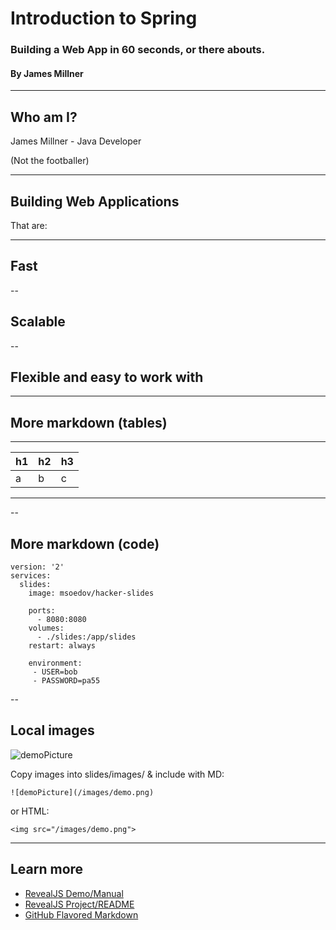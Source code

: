 # Introduction to Spring
### Building a Web App in 60 seconds, or there abouts.
#### By James Millner

<!-- .slide: data-transition="zoom" -->

---

## Who am I?

James Millner - Java Developer

(Not the footballer) 


---

##  Building Web Applications

That are: 

---

## Fast

--

## Scalable

--

## Flexible and easy to work with

---

## More markdown (tables)

****

|h1|h2|h3|
|-|-|-|
|a|b|c|

****

--

## More markdown (code)

```
version: '2'
services:
  slides:
    image: msoedov/hacker-slides

    ports:
      - 8080:8080
    volumes:
      - ./slides:/app/slides
    restart: always

    environment:
     - USER=bob
     - PASSWORD=pa55

```

--

## Local images

![demoPicture](/images/demo.png)

Copy images into slides/images/ & include with MD:

```
![demoPicture](/images/demo.png)

```
or HTML:

```
<img src="/images/demo.png">

```


---

## Learn more

- [RevealJS Demo/Manual](http://lab.hakim.se/reveal-js)
- [RevealJS Project/README](https://github.com/hakimel/reveal.js)
- [GitHub Flavored Markdown](https://help.github.com/articles/github-flavored-markdown)
